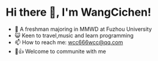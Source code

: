 # Hi there 👋, I'm WangCichen!

- 🤪 A freshman majoring in MMWD at Fuzhou University
- 😺 Keen to travel,music and learn programming
- 📫 How to reach me: wcc666wcc@qq.com
- 🤖👍 Welcome to communite with me